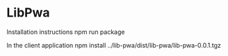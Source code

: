 # LibPwa

Installation instructions
npm run package

In the client application
npm install ../lib-pwa/dist/lib-pwa/lib-pwa-0.0.1.tgz
